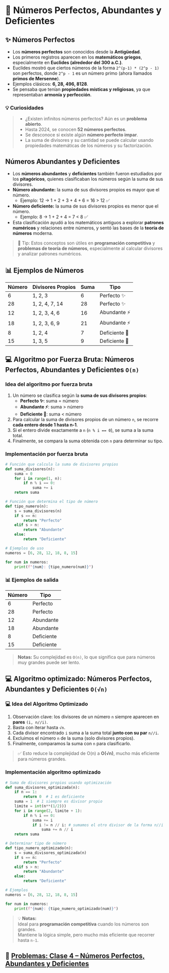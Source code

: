 # 🔢 Números Perfectos, Abundantes y Deficientes

## ✨ Números Perfectos

- Los **números perfectos** son conocidos desde la **Antigüedad**.
- Los primeros registros aparecen en los **matemáticos griegos**, especialmente en **Euclides (alrededor del 300 a.C.)**.
- Euclides mostró que ciertos números de la forma `2^(p-1) * (2^p - 1)` son perfectos, donde `2^p - 1` es un número primo (ahora llamados **primos de Mersenne**).
- Ejemplos clásicos: **6, 28, 496, 8128**.
- Se pensaba que tenían **propiedades místicas y religiosas**, ya que representaban **armonía y perfección**.

### 💡 Curiosidades

> - ¿Existen infinitos números perfectos? Aún es un **problema abierto**.
> - Hasta 2024, se conocen **52 números perfectos**.
> - Se desconoce si existe algún **número perfecto impar**.
> - La suma de divisores y su cantidad se puede calcular usando propiedades matemáticas de los números y su factorización.

## Números Abundantes y Deficientes

- Los **números abundantes** y **deficientes** también fueron estudiados por los **pitagóricos**, quienes clasificaban los números según la suma de sus divisores.
- **Número abundante:** la suma de sus divisores propios es mayor que el número.
  - Ejemplo: 12 → 1 + 2 + 3 + 4 + 6 = 16 > 12 ✅
- **Número deficiente:** la suma de sus divisores propios es menor que el número.
  - Ejemplo: 8 → 1 + 2 + 4 = 7 < 8 ✅
- Esta clasificación ayudó a los matemáticos antiguos a explorar **patrones numéricos** y relaciones entre números, y sentó las bases de la **teoría de números** moderna.

> 📝 Tip: Estos conceptos son útiles en **programación competitiva** y **problemas de teoría de números**, especialmente al calcular divisores y analizar patrones numéricos.

## 📊 Ejemplos de Números

| Número | Divisores Propios        | Suma | Tipo        |
|--------|-------------------------|------|------------|
| 6      | 1, 2, 3                 | 6    | Perfecto ✨ |
| 28     | 1, 2, 4, 7, 14          | 28   | Perfecto ✨ |
| 12     | 1, 2, 3, 4, 6           | 16   | Abundante ⚡ |
| 18     | 1, 2, 3, 6, 9           | 21   | Abundante ⚡ |
| 8      | 1, 2, 4                 | 7    | Deficiente 🛑 |
| 15     | 1, 3, 5                 | 9    | Deficiente 🛑 |

## 💻 Algoritmo por Fuerza Bruta: Números Perfectos, Abundantes y Deficientes `O(n)`

### **Idea del algoritmo por fuerza bruta**

1. Un número se clasifica según la **suma de sus divisores propios**:
   - **Perfecto ✨**: suma = número
   - **Abundante ⚡**: suma > número
   - **Deficiente 🛑**: suma < número
2. Para calcular la suma de divisores propios de un número `n`, se recorre **cada entero desde 1 hasta n-1**.
3. Si el entero divide exactamente a `n` (`n % i == 0`), se suma a la suma total.
4. Finalmente, se compara la suma obtenida con `n` para determinar su tipo.

### **Implementación por fuerza bruta**

```python
# Función que calcula la suma de divisores propios
def suma_divisores(n):
    suma = 0
    for i in range(1, n):
        if n % i == 0:
            suma += i
    return suma

# Función que determina el tipo de número
def tipo_numero(n):
    s = suma_divisores(n)
    if s == n:
        return "Perfecto"
    elif s > n:
        return "Abundante"
    else:
        return "Deficiente"

# Ejemplos de uso
numeros = [6, 28, 12, 18, 8, 15]

for num in numeros:
    print(f"{num}: {tipo_numero(num)}")
```

### 📊 Ejemplos de salida

| Número | Tipo        |
|--------|------------|
| 6      | Perfecto|
| 28     | Perfecto |
| 12     | Abundante |
| 18     | Abundante |
| 8      | Deficiente |
| 15     | Deficiente |

> **Notas:**
> Su complejidad es `O(n)`, lo que significa que para números muy grandes puede ser lento.

## 💻 Algoritmo optimizado: Números Perfectos, Abundantes y Deficientes `O(√n)`

### 💻 Idea del Algoritmo Optimizado

1. Observación clave: los divisores de un número `n` siempre aparecen en **pares** `(i, n//i)`.  
2. Basta con iterar hasta `√n`.  
3. Cada divisor encontrado `i` suma a la suma total **junto con su par** `n//i`.  
4. Excluimos el número `n` de la suma (solo divisores propios).  
5. Finalmente, comparamos la suma con `n` para clasificarlo.  

> ✅ Esto reduce la complejidad de O(n) a **O(√n)**, mucho más eficiente para números grandes.

### **Implementación algoritmo optimizado**

```python
# Suma de divisores propios usando optimización
def suma_divisores_optimizada(n):
    if n == 1:
        return 0  # 1 es deficiente
    suma = 1  # 1 siempre es divisor propio
    limite = int(n**(1/2)))
    for i in range(2, limite + 1):
        if n % i == 0:
            suma += i
            if i != n // i: # sumamos el otro divisor de la forma n//i si es diferente de i
                suma += n // i
    return suma

# Determinar tipo de número
def tipo_numero_optimizado(n):
    s = suma_divisores_optimizada(n)
    if s == n:
        return "Perfecto"
    elif s > n:
        return "Abundante"
    else:
        return "Deficiente"

# Ejemplos
numeros = [6, 28, 12, 18, 8, 15]

for num in numeros:
    print(f"{num}: {tipo_numero_optimizado(num)}")
```

> 💡 **Notas:**  
> Ideal para **programación competitiva** cuando los números son grandes.  
> Mantiene la lógica simple, pero mucho más eficiente que recorrer hasta `n-1`.

## 📝 [Problemas: Clase 4 – Números Perfectos, Abundantes y Deficientes](https://www.hackerrank.com/problemas-clase-4)
